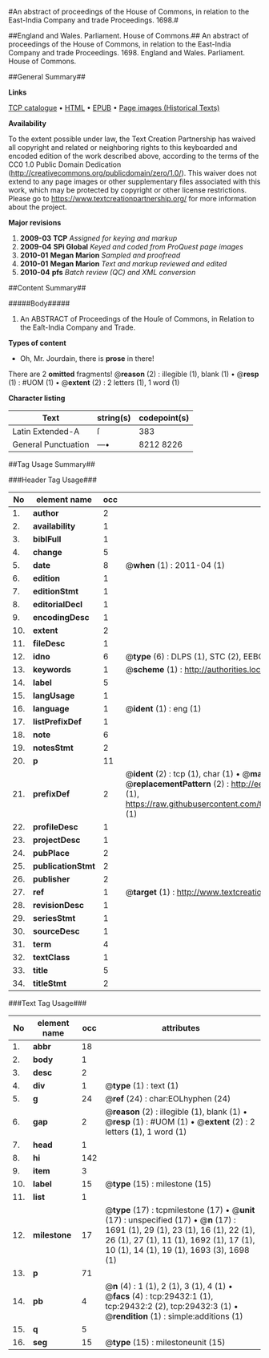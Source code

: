 #An abstract of proceedings of the House of Commons, in relation to the East-India Company and trade Proceedings. 1698.#

##England and Wales. Parliament. House of Commons.##
An abstract of proceedings of the House of Commons, in relation to the East-India Company and trade
Proceedings. 1698.
England and Wales. Parliament. House of Commons.

##General Summary##

**Links**

[TCP catalogue](http://www.ota.ox.ac.uk/tcp/)  • 
[HTML](http://tei.it.ox.ac.uk/tcp/Texts-HTML/free/A38/A38194.html)  • 
[EPUB](http://tei.it.ox.ac.uk/tcp/Texts-EPUB/free/A38/A38194.epub) • 
[Page images (Historical Texts)](https://historicaltexts.jisc.ac.uk/eebo-99825060e)

**Availability**

To the extent possible under law, the Text Creation Partnership has waived all copyright and related or neighboring rights to this keyboarded and encoded edition of the work described above, according to the terms of the CC0 1.0 Public Domain Dedication (http://creativecommons.org/publicdomain/zero/1.0/). This waiver does not extend to any page images or other supplementary files associated with this work, which may be protected by copyright or other license restrictions. Please go to https://www.textcreationpartnership.org/ for more information about the project.

**Major revisions**

1. __2009-03__ __TCP__ *Assigned for keying and markup*
1. __2009-04__ __SPi Global__ *Keyed and coded from ProQuest page images*
1. __2010-01__ __Megan Marion__ *Sampled and proofread*
1. __2010-01__ __Megan Marion__ *Text and markup reviewed and edited*
1. __2010-04__ __pfs__ *Batch review (QC) and XML conversion*

##Content Summary##

#####Body#####

1. An ABSTRACT of Proceedings of the Houſe of Commons, in Relation to the Eaſt-India Company and Trade.

**Types of content**

  * Oh, Mr. Jourdain, there is **prose** in there!

There are 2 **omitted** fragments! 
 @__reason__ (2) : illegible (1), blank (1)  •  @__resp__ (1) : #UOM (1)  •  @__extent__ (2) : 2 letters (1), 1 word (1)

**Character listing**


|Text|string(s)|codepoint(s)|
|---|---|---|
|Latin Extended-A|ſ|383|
|General Punctuation|—•|8212 8226|

##Tag Usage Summary##

###Header Tag Usage###

|No|element name|occ|attributes|
|---|---|---|---|
|1.|__author__|2||
|2.|__availability__|1||
|3.|__biblFull__|1||
|4.|__change__|5||
|5.|__date__|8| @__when__ (1) : 2011-04 (1)|
|6.|__edition__|1||
|7.|__editionStmt__|1||
|8.|__editorialDecl__|1||
|9.|__encodingDesc__|1||
|10.|__extent__|2||
|11.|__fileDesc__|1||
|12.|__idno__|6| @__type__ (6) : DLPS (1), STC (2), EEBO-CITATION (1), PROQUEST (1), VID (1)|
|13.|__keywords__|1| @__scheme__ (1) : http://authorities.loc.gov/ (1)|
|14.|__label__|5||
|15.|__langUsage__|1||
|16.|__language__|1| @__ident__ (1) : eng (1)|
|17.|__listPrefixDef__|1||
|18.|__note__|6||
|19.|__notesStmt__|2||
|20.|__p__|11||
|21.|__prefixDef__|2| @__ident__ (2) : tcp (1), char (1)  •  @__matchPattern__ (2) : ([0-9\-]+):([0-9IVX]+) (1), (.+) (1)  •  @__replacementPattern__ (2) : http://eebo.chadwyck.com/downloadtiff?vid=$1&page=$2 (1), https://raw.githubusercontent.com/textcreationpartnership/Texts/master/tcpchars.xml#$1 (1)|
|22.|__profileDesc__|1||
|23.|__projectDesc__|1||
|24.|__pubPlace__|2||
|25.|__publicationStmt__|2||
|26.|__publisher__|2||
|27.|__ref__|1| @__target__ (1) : http://www.textcreationpartnership.org/docs/. (1)|
|28.|__revisionDesc__|1||
|29.|__seriesStmt__|1||
|30.|__sourceDesc__|1||
|31.|__term__|4||
|32.|__textClass__|1||
|33.|__title__|5||
|34.|__titleStmt__|2||


###Text Tag Usage###

|No|element name|occ|attributes|
|---|---|---|---|
|1.|__abbr__|18||
|2.|__body__|1||
|3.|__desc__|2||
|4.|__div__|1| @__type__ (1) : text (1)|
|5.|__g__|24| @__ref__ (24) : char:EOLhyphen (24)|
|6.|__gap__|2| @__reason__ (2) : illegible (1), blank (1)  •  @__resp__ (1) : #UOM (1)  •  @__extent__ (2) : 2 letters (1), 1 word (1)|
|7.|__head__|1||
|8.|__hi__|142||
|9.|__item__|3||
|10.|__label__|15| @__type__ (15) : milestone (15)|
|11.|__list__|1||
|12.|__milestone__|17| @__type__ (17) : tcpmilestone (17)  •  @__unit__ (17) : unspecified (17)  •  @__n__ (17) : 1691 (1), 29 (1), 23 (1), 16 (1), 22 (1), 26 (1), 27 (1), 11 (1), 1692 (1), 17 (1), 10 (1), 14 (1), 19 (1), 1693 (3), 1698 (1)|
|13.|__p__|71||
|14.|__pb__|4| @__n__ (4) : 1 (1), 2 (1), 3 (1), 4 (1)  •  @__facs__ (4) : tcp:29432:1 (1), tcp:29432:2 (2), tcp:29432:3 (1)  •  @__rendition__ (1) : simple:additions (1)|
|15.|__q__|5||
|16.|__seg__|15| @__type__ (15) : milestoneunit (15)|
